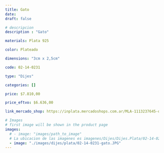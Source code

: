 ```yaml
---
title: Gato
date: 
draft: false

# descripcion
description : "Gato"

materials: Plata 925

color: Plateado

dimensions: "3cm x 2,5cm"

code: 02-14-0231

type: "Dijes"

categories: []

price: $7.810,00

price_eftvo: $6.636,00

link_mercado_shop: https://inplata.mercadoshops.com.ar/MLA-1113237645-dije-de-plata-melody-gato-_JM

# Images
# first image will be shown in the product page
images:
  # - image: "images/path_to_image"
  # La ubicacion de las imagenes es imagenes/Dijes/Dijes.Plata/02-14-0231-gato
  - image: "./images/dijes/plata/02-14-0231-gato.JPG"
---
```

